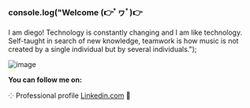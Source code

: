 ### **console.log(**"Welcome  (👉ﾟヮﾟ)👉
I am diego! Technology is constantly changing and I am like technology. Self-taught in search of new knowledge, teamwork is how music is not created by a single individual but by several individuals.");

![image](https://user-images.githubusercontent.com/56690521/170723167-2efef108-c9ce-4533-a87c-5e026fc45b58.png)

**You can follow me on:**

⁘ Professional profile [Linkedin.com](https://www.linkedin.com/in/diegomarulandab/) 💼





